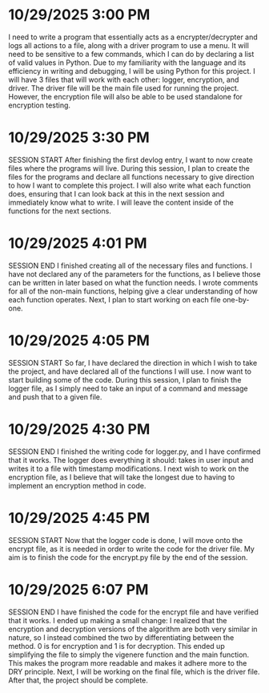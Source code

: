 # 10/29/2025 3:00 PM

I need to write a program that essentially acts as a encrypter/decrypter and logs all actions to a file, along with a driver program to use a menu. It will need to be sensitive to a few commands, which I can do by declaring a list of valid values in Python. Due to my familiarity with the language and its efficiency in writing and debugging, I will be using Python for this project. I will have 3 files that will work with each other: logger, encryption, and driver. The driver file will be the main file used for running the project. However, the encryption file will also be able to be used standalone for encryption testing.

# 10/29/2025 3:30 PM

SESSION START
After finishing the first devlog entry, I want to now create files where the programs will live. During this session, I plan to create the files for the programs and declare all functions necessary to give direction to how I want to complete this project. I will also write what each function does, ensuring that I can look back at this in the next session and immediately know what to write. I will leave the content inside of the functions for the next sections.

# 10/29/2025 4:01 PM

SESSION END
I finished creating all of the necessary files and functions. I have not declared any of the parameters for the functions, as I believe those can be written in later based on what the function needs. I wrote comments for all of the non-main functions, helping give a clear understanding of how each function operates. Next, I plan to start working on each file one-by-one.

# 10/29/2025 4:05 PM

SESSION START
So far, I have declared the direction in which I wish to take the project, and have declared all of the functions I will use. I now want to start building some of the code. During this session, I plan to finish the logger file, as I simply need to take an input of a command and message and push that to a given file.

# 10/29/2025 4:30 PM

SESSION END
I finished the writing code for logger.py, and I have confirmed that it works. The logger does everything it should: takes in user input and writes it to a file with timestamp modifications. I next wish to work on the encryption file, as I believe that will take the longest due to having to implement an encryption method in code.

# 10/29/2025 4:45 PM

SESSION START
Now that the logger code is done, I will move onto the encrypt file, as it is needed in order to write the code for the driver file. My aim is to finish the code for the encrypt.py file by the end of the session.

# 10/29/2025 6:07 PM

SESSION END
I have finished the code for the encrypt file and have verified that it works. I ended up making a small change: I realized that the encryption and decryption versions of the algorithm are both very similar in nature, so I instead combined the two by differentiating between the method. 0 is for encryption and 1 is for decryption. This ended up simplifying the file to simply the vigenere function and the main function. This makes the program more readable and makes it adhere more to the DRY principle. Next, I will be working on the final file, which is the driver file. After that, the project should be complete.